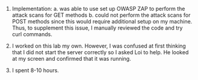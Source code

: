 1. Implementation:
    a. was able to use set up OWASP ZAP to perform the attack scans for GET methods
    b. could not perform the attack scans for POST methods since this would require additional setup on my machine.  Thus,
        to supplement this issue, I manually reviewed the code and try curl commands.

2.  I worked on this lab my own.  However, I was confused at first thinking that I did not start the server correctly so I 
    asked Loi to help.  He looked at my screen and confirmed that it was running.

3. I spent 8-10 hours.

